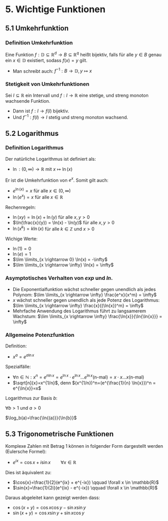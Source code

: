 # 5. Wichtige Funktionen

## 5.1 Umkehrfunktion

### Definition Umkehrfunktion

Eine Funktion $f: \mathbb{D} \subseteq \mathbb{R}^d \rightarrow B \subseteq \mathbb{R}^q$ heißt bijektiv, falls für alle $y \in B$ genau ein $x \in \mathbb{D}$ existiert, sodass $f(x) = y$ gilt.

- Man schreibt auch: $f^{-1}: B \rightarrow \mathbb{D}, y \mapsto x$

### Stetigkeit von Umkehrfunktionen

Sei $I \subseteq \mathbb{R}$ ein Intervall und $f: I \rightarrow \mathbb{R}$ eine stetige, und streng monoton wachsende Funktion.

- Dann ist $f: I \rightarrow f(I)$ bijektiv.
- Und $f^{-1}: f(I)\rightarrow I$ stetig und streng monoton wachsend.

## 5.2 Logarithmus

### Definition Logarithmus

Der natürliche Logarithmus ist definiert als:

- $\ln: (0,\infty) \rightarrow \mathbb{R}$ mit $x \mapsto \ln(x)$

Er ist die Umkehrfunktion von $e^x$. Somit gilt auch:

- $e^{\ln(x)} = x$ für alle $x \in (0,\infty)$
- $\ln(e^x) = x$ für alle $x \in \mathbb{R}$

Rechenregeln:

- $\ln(xy) = \ln(x) + \ln(y)$ für alle $x,y > 0$
- $\ln(\frac{x}{y}) = \ln(x) - \ln(y)$ für alle $x,y > 0$
- $\ln(x^k) = k \ln(x)$ für alle $k \in \mathbb{Z}$ und $x > 0$

Wichige Werte:

- $\ln(1) = 0$
- $\ln(e) = 1$
- $\lim \limits_{x \rightarrow 0} \ln(x) = -\infty$
- $\lim \limits_{x \rightarrow \infty} \ln(x) = \infty$

### Asymptotisches Verhalten von _exp_ und _ln_.

- Die Exponentialfunktion wächst schneller gegen unendlich als jedes Polynom: 
  $\lim \limits_{x \rightarrow \infty} \frac{e^x}{x^m} = \infty$
- $x$ wächst schneller gegen unendlich als jede Potenz des Logarithmus:
  $\lim \limits_{x \rightarrow \infty} \frac{x}{(\ln{x})^m} = \infty$
- Mehrfache Anwendung des Logarithmus führt zu langsamerem Wachstum:
  $\lim \limits_{x \rightarrow \infty} \frac{\ln{x}}{\ln{\ln{x}}} = \infty$

### Allgemeine Potenzfunktion

Definition:

- $x^a = e^{a \ln{x}}$

Spezialfälle:

- $\forall{n \in \mathbb{N}: x^n = e^{n \ln{x}} = e^{\ln{x}} \cdot e^{\ln{x}} \dots e^{\ln{x}} \text{(n-mal)}}=x \cdot x \dots x \text{(n-mal)}$
- $\sqrt[n]{x}=x^{1/n}$, denn $(x^{1/n})^n=(e^{\frac{1}{n} \ln{x}})^n = e^{\ln{x}}=x$

Logarithmus zur Basis $b$:

$\forall b>1$ und $a>0$

$\log_b(a)=\frac{\ln{(a)}}{\ln{b}}$


## 5.3 Trigonometrische Funktionen

Komplexe Zahlen mit Betrag 1 können in folgender Form dargestellt werden (Eulersche Formel):

- $e^{ix}=\cos{x} + i \sin{x} \qquad \forall{x \in \mathbb{R}}$

Dies ist äquivalent zu:


- $\cos{x}=\frac{1}{2}(e^{ix} + e^{-ix}) \qquad \forall x \in \mathbb{R}$
- $\sin{x}=\frac{1}{2i}(e^{ix} - e^{-ix})  \qquad \forall x \in \mathbb{R}$

Daraus abgeleitet kann gezeigt werden dass:

- $\cos{(x+y)} = \cos{x} \cos{y} - \sin{x} \sin{y}$
- $\sin{(x+y)} = \cos{x} \sin{y} + \sin{x} \cos{y}$


